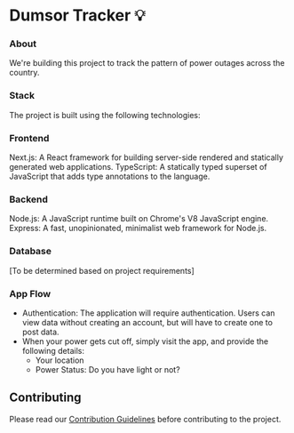 # Dumsor Tracker 💡

### About

We're building this project to track the pattern of power outages across the country.

### Stack

The project is built using the following technologies:

### Frontend

Next.js: A React framework for building server-side rendered and statically generated web applications.
TypeScript: A statically typed superset of JavaScript that adds type annotations to the language.

### Backend

Node.js: A JavaScript runtime built on Chrome's V8 JavaScript engine.
Express: A fast, unopinionated, minimalist web framework for Node.js.

### Database

[To be determined based on project requirements]

### App Flow

- Authentication: The application will require authentication. Users can view data without creating an account, but will have to create one to post data.
- When your power gets cut off, simply visit the app, and provide the following details:
  - Your location
  - Power Status: Do you have light or not?

## Contributing

Please read our [Contribution Guidelines](contributing/CONTRIBUTING.md) before contributing to the project.
